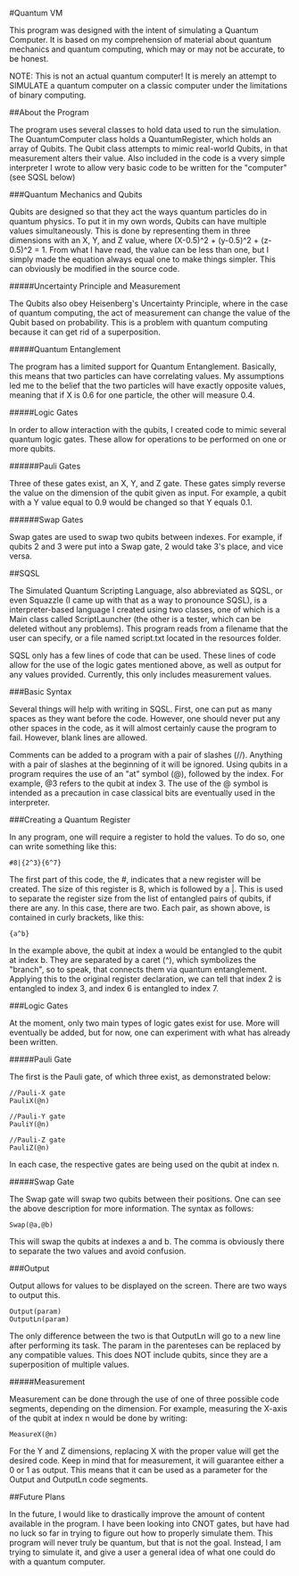 #Quantum VM

This program was designed with the intent of simulating a Quantum Computer. It is based on my comprehension of material about quantum mechanics and quantum computing, which may or may not be accurate, to be honest.

NOTE: This is not an actual quantum computer! It is merely an attempt to SIMULATE a quantum computer on a classic computer under the limitations of binary computing.

##About the Program

The program uses several classes to hold data used to run the simulation. The QuantumComputer class holds a QuantumRegister, which holds an array of Qubits. The Qubit class attempts to mimic real-world Qubits, in that measurement alters their value. Also included in the code is a vvery simple interpreter I wrote to allow very basic code to be written for the "computer" (see SQSL below)

###Quantum Mechanics and Qubits

Qubits are designed so that they act the ways quantum particles do in quantum physics. To put it in my own words, Qubits can have multiple values simultaneously. This is done by representing them in three dimensions with an X, Y, and Z value, where (X-0.5)^2 + (y-0.5)^2 + (z-0.5)^2 = 1. From what I have read, the value can be less than one, but I simply made the equation always equal one to make things simpler. This can obviously be modified in the source code. 

#####Uncertainty Principle and Measurement

The Qubits also obey Heisenberg's Uncertainty Principle, where in the case of quantum computing, the act of measurement can change the value of the Qubit based on probability. This is a problem with quantum computing because it can get rid of a superposition.

#####Quantum Entanglement

The program has a limited support for Quantum Entanglement. Basically, this means that two particles can have correlating values. My assumptions led me to the belief that the two particles will have exactly opposite values, meaning that if X is 0.6 for one particle, the other will measure 0.4.

#####Logic Gates

In order to allow interaction with the qubits, I created code to mimic several quantum logic gates. These allow for operations to be performed on one or more qubits.

######Pauli Gates

Three of these gates exist, an X, Y, and Z gate. These gates simply reverse the value on the dimension of the qubit given as input. For example, a qubit with a Y value equal to 0.9 would be changed so that Y equals 0.1.

######Swap Gates

Swap gates are used to swap two qubits between indexes. For example, if qubits 2 and 3 were put into a Swap gate, 2 would take 3's place, and vice versa.

##SQSL

The Simulated Quantum Scripting Language, also abbreviated as SQSL, or even Squazzle (I came up with that as a way to pronounce SQSL), is a interpreter-based language I created using two classes, one of which is a Main class called ScriptLauncher (the other is a tester, which can be deleted without any problems). This program reads from a filename that the user can specify, or a file named script.txt located in the resources folder.

SQSL only has a few lines of code that can be used. These lines of code allow for the use of the logic gates mentioned above, as well as output for any values provided. Currently, this only includes measurement values.

###Basic Syntax

Several things will help with writing in SQSL. First, one can put as many spaces as they want before the code. However, one should never put any other spaces in the code, as it will almost certainly cause the program to fail. However, blank lines are allowed.

Comments can be added to a program with a pair of slashes (//). Anything with a pair of slashes at the beginning of it will be ignored. Using qubits in a program requires the use of an "at" symbol (@), followed by the index. For example, @3 refers to the qubit at index 3. The use of the @ symbol is intended as a precaution in case classical bits are eventually used in the interpreter.

###Creating a Quantum Register

In any program, one will require a register to hold the values. To do so, one can write something like this:

    #8|{2^3}{6^7}

The first part of this code, the #, indicates that a new register will be created. The size of this register is 8, which is followed by a |. This is used to separate the register size from the list of entangled pairs of qubits, if there are any. In  this case, there are two. Each pair, as shown above, is contained in curly brackets, like this:

    {a^b}

In the example above, the qubit at index a would be entangled to the qubit at index b. They are separated by a caret (^), which symbolizes the "branch", so to speak, that connects them via quantum entanglement. Applying this to the original register declaration, we can tell that index 2 is entangled to index 3, and index 6 is entangled to index 7.

###Logic Gates

At the moment, only two main types of logic gates exist for use. More will eventually be added, but for now, one can experiment with what has already been written.

#####Pauli Gate

The first is the Pauli gate, of which three exist, as demonstrated below:

    //Pauli-X gate
    PauliX(@n)
    
    //Pauli-Y gate
    PauliY(@n)
    
    //Pauli-Z gate
    PauliZ(@n)

In each case, the respective gates are being used on the qubit at index n.

#####Swap Gate

The Swap gate will swap two qubits between their positions. One can see the above description for more information. The syntax as follows:

    Swap(@a,@b)

This will swap the qubits at indexes a and b. The comma is obviously there to separate the two values and avoid confusion.

###Output

Output allows for values to be displayed on the screen. There are two ways to output this.

    Output(param)
    OutputLn(param)

The only difference between the two is that OutputLn will go to a new line after performing its task. The param in the parenteses can be replaced by any compatible values. This does NOT include qubits, since they are a superposition of multiple values.

#####Measurement

Measurement can be done through the use of one of three possible code segments, depending on the dimension. For example, measuring the X-axis of the qubit at index n would be done by writing:

    MeasureX(@n)

For the Y and Z dimensions, replacing X with the proper value will get the desired code. Keep in mind that for measurement, it will guarantee either a 0 or 1 as output. This means that it can be used as a parameter for the Output and OutputLn code segments.

##Future Plans

In the future, I would like to drastically improve the amount of content available in the program. I have been looking into CNOT gates, but have had no luck so far in trying to figure out how to properly simulate them. This program will never truly be quantum, but that is not the goal. Instead, I am trying to simulate it, and give a user a general idea of what one could do with a quantum computer.

